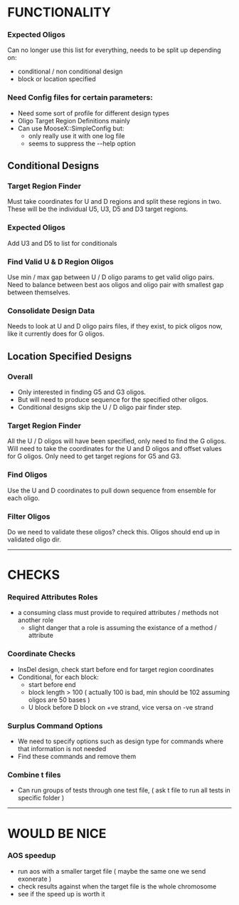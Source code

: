 FUNCTIONALITY
=============

### Expected Oligos
Can no longer use this list for everything, needs to be split up depending on:
* conditional / non conditional design
* block or location specified

### Need Config files for certain parameters:
* Need some sort of profile for different design types
* Oligo Target Region Definitions mainly
* Can use MooseX::SimpleConfig but:
    * only really use it with one log file
    * seems to suppress the --help option

Conditional Designs
-------------------

### Target Region Finder
Must take coordinates for U and D regions and split these regions in two.
These will be the individual U5, U3, D5 and D3 target regions.

### Expected Oligos
Add U3 and D5 to list for conditionals

### Find Valid U & D Region Oligos
Use min / max gap between U / D oligo params to get valid oligo pairs.
Need to balance between best aos oligos and oligo pair with smallest gap between themselves.

### Consolidate Design Data
Needs to look at U and D oligo pairs files, if they exist, to pick oligos now,
like it currently does for G oligos.

Location Specified Designs
--------------------------

### Overall
* Only interested in finding G5 and G3 oligos.
* But will need to produce sequence for the specified other oligos.
* Conditional designs skip the U / D oligo pair finder step.

### Target Region Finder
All the U / D oligos will have been specified, only need to find the G oligos.
Will need to take the coordinates for the U and D oligos and offset values for G oligos.
Only need to get target regions for G5 and G3.

### Find Oligos
Use the U and D coordinates to pull down sequence from ensemble for each oligo.

### Filter Oligos
Do we need to validate these oligos? check this.
Oligos should end up in validated oligo dir.


* * *
CHECKS
======

### Required Attributes Roles
* a consuming class must provide to required attributes / methods not another role
    * slight danger that a role is assuming the existance of a method / attribute

### Coordinate Checks
* InsDel design, check start before end for target region coordinates
* Conditional, for each block:
    * start before end
    * block length > 100 ( actually 100 is bad, min should be 102 assuming oligos are 50 bases )
    * U block before D block on +ve strand, vice versa on -ve strand

### Surplus Command Options
* We need to specify options such as design type for commands where that information is not needed
* Find these commands and remove them

### Combine t files
* Can run groups of tests through one test file, ( ask t file to run all tests in specific folder )


* * *

WOULD BE NICE
=============

### AOS speedup
* run aos with a smaller target file ( maybe the same one we send exonerate )
* check results against when the target file is the whole chromosome
* see if the speed up is worth it
